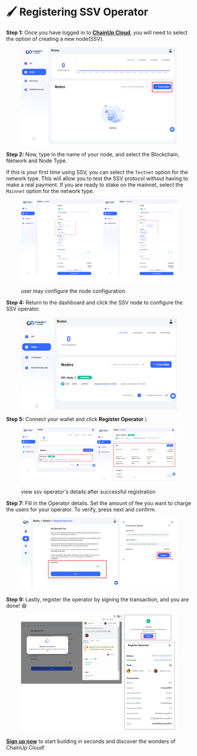 # 🖌 Registering SSV Operator

**Step 1:** Once you have logged in to [**ChainUp Cloud**](https://cloud.chainup.com/app/nodes), you will need to select the option of creating a new node(SSV).

<figure><img src="../.gitbook/assets/image (55).png" alt=""><figcaption></figcaption></figure>

**Step 2:** Now, type in the name of your node, and select the Blockchain, Network and Node Type.&#x20;

If this is your first time using SSV, you can select the `Testnet` option for the network type. This will allow you to test the SSV protocol without having to make a real payment. If you are ready to stake on the mainnet, select the `Mainnet` option for the network type.

<figure><img src="../.gitbook/assets/image (4).png" alt=""><figcaption><p>user may configure the node configuration</p></figcaption></figure>

**Step 4:** Return to the dashboard and click the SSV node to configure the SSV operator.

<figure><img src="../.gitbook/assets/image.png" alt=""><figcaption></figcaption></figure>

**Step 5:** Connect your wallet and click **Register Operator**.\


<figure><img src="../.gitbook/assets/image (2).png" alt=""><figcaption><p>view ssv operator's details after successful registration</p></figcaption></figure>

**Step 7:** Fill in the Operator details.  Set the amount of fee you want to charge the users for your operator. To verify, press next and confirm.&#x20;

<figure><img src="../.gitbook/assets/image (63).png" alt=""><figcaption></figcaption></figure>

**Step 9:** Lastly, register the operator by signing the transaction, and you are done! :smile:

<figure><img src="../.gitbook/assets/image (3).png" alt=""><figcaption></figcaption></figure>

[**Sign up now**](https://cloud.chainup.com/app/register) to start building in seconds and discover the wonders of ChainUp Cloud!
